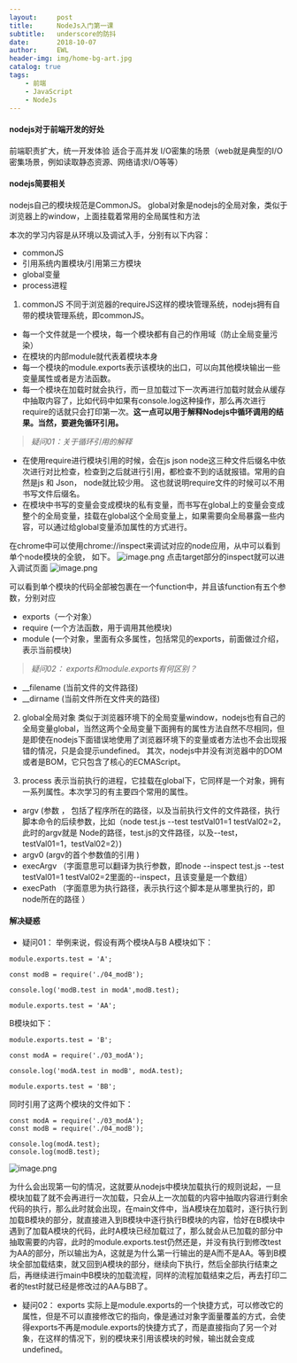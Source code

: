 ```yaml
---
layout:     post
title:      NodeJs入门第一课
subtitle:   underscore的防抖
date:       2018-10-07
author:     EWL
header-img: img/home-bg-art.jpg
catalog: true
tags:
    - 前端    
    - JavaScript 
    - NodeJs
---
```




#### nodejs对于前端开发的好处
前端职责扩大，统一开发体验
适合于高并发 I/O密集的场景（web就是典型的I/O密集场景，例如读取静态资源、网络请求I/O等等）

#### nodejs简要相关
nodejs自己的模块规范是CommonJS。 global对象是nodejs的全局对象，类似于浏览器上的window，上面挂载着常用的全局属性和方法

本次的学习内容是从环境以及调试入手，分别有以下内容：

- commonJS
- 引用系统内置模块/引用第三方模块
- global变量
- process进程


1. commonJS
不同于浏览器的requireJS这样的模块管理系统，nodejs拥有自带的模块管理系统，即commonJS。

- 每一个文件就是一个模块，每一个模块都有自己的作用域（防止全局变量污染）
- 在模块的内部module就代表着模块本身
- 每一个模块的module.exports表示该模块的出口，可以向其他模块输出一些变量属性或者是方法函数。
- 每一个模块在加载时就会执行，而一旦加载过下一次再进行加载时就会从缓存中抽取内容了，比如代码中如果有console.log这种操作，那么再次进行require的话就只会打印第一次。**这一点可以用于解释Nodejs中循环调用的结果。当然，要避免循环引用。**
>*疑问01：关于循环引用的解释*

- 在使用require进行模块引用的时候，会在js json node这三种文件后缀名中依次进行对比检查，检查到之后就进行引用，都检查不到的话就报错。常用的自然是js 和 Json， node就比较少用。 这也就说明require文件的时候可以不用书写文件后缀名。
- 在模块中书写的变量会变成模块的私有变量，而书写在global上的变量会变成整个的全局变量，挂载在global这个全局变量上，如果需要向全局暴露一些内容，可以通过给global变量添加属性的方式进行。

在chrome中可以使用chrome://inspect来调试对应的node应用，从中可以看到单个node模块的全貌， 如下。
![image.png](https://upload-images.jianshu.io/upload_images/7930564-e384b32c8bd6e3c0.png?imageMogr2/auto-orient/strip%7CimageView2/2/w/1240)
点击target部分的inspect就可以进入调试页面
![image.png](https://upload-images.jianshu.io/upload_images/7930564-faa06403137626bc.png?imageMogr2/auto-orient/strip%7CimageView2/2/w/1240)

可以看到单个模块的代码全部被包裹在一个function中，并且该function有五个参数，分别对应
- exports（一个对象）
- require (一个方法函数，用于调用其他模块)
- module (一个对象，里面有众多属性，包括常见的exports，前面做过介绍，表示当前模块)

>*疑问02： exports和module.exports有何区别？*

- __filename (当前文件的文件路径)
- __dirname (当前文件所在文件夹的路径)


2. global全局对象
类似于浏览器环境下的全局变量window，nodejs也有自己的全局变量global，当然这两个全局变量下面拥有的属性方法自然不尽相同，但是即使在nodejs下面错误地使用了浏览器环境下的变量或者方法也不会出现报错的情况，只是会提示undefined。
其次，nodejs中并没有浏览器中的DOM或者是BOM，它只包含了核心的ECMAScript。

3. process
表示当前执行的进程，它挂载在global下，它同样是一个对象，拥有一系列属性。本次学习的有主要四个常用的属性。
- argv (参数 ， 包括了程序所在的路径，以及当前执行文件的文件路径，执行脚本命令的后续参数，比如（node test.js --test testVal01=1 testVal02=2，此时的argv就是 Node的路径，test.js的文件路径，以及--test，testVal01=1，testVal02=2）)
- argv0 (argv的首个参数值的引用 )
- execArgv （字面意思可以翻译为执行参数，即node --inspect test.js --test testVal01=1 testVal02=2里面的--inspect，且该变量是一个数组）
- execPath （字面意思为执行路径，表示执行这个脚本是从哪里执行的，即node所在的路径
）

#### 解决疑惑
- 疑问01：
举例来说，假设有两个模块A与B
A模块如下：
```
module.exports.test = 'A';

const modB = require('./04_modB');

console.log('modB.test in modA',modB.test);

module.exports.test = 'AA';

```

B模块如下：
```
module.exports.test = 'B';

const modA = require('./03_modA');

console.log('modA.test in modB', modA.test);

module.exports.test = 'BB';

```

同时引用了这两个模块的文件如下：
```
const modA = require('./03_modA');
const modB = require('./04_modB');

console.log(modA.test);
console.log(modB.test);
```

![image.png](https://upload-images.jianshu.io/upload_images/7930564-3bc0bdf7f9453eb6.png?imageMogr2/auto-orient/strip%7CimageView2/2/w/1240)

为什么会出现第一句的情况，这就要从nodejs中模块加载执行的规则说起，一旦模块加载了就不会再进行一次加载，只会从上一次加载的内容中抽取内容进行剩余代码的执行，那么此时就会出现，在main文件中，当A模块在加载时，逐行执行到加载B模块的部分，就直接进入到B模块中逐行执行B模块的内容，恰好在B模块中遇到了加载A模块的代码，此时A模块已经加载过了，那么就会从已加载的部分中抽取需要的内容，此时的module.exports.test仍然还是，并没有执行到修改test为AA的部分，所以输出为A，这就是为什么第一行输出的是A而不是AA。等到B模块全部加载结束，就又回到A模块的部分，继续向下执行，然后全部执行结束之后，再继续进行main中B模块的加载流程，同样的流程加载结束之后，再去打印二者的test时就已经是修改过的AA与BB了。
- 疑问02：
exports 实际上是module.exports的一个快捷方式，可以修改它的属性，但是不可以直接修改它的指向，像是通过对象字面量覆盖的方式，会使得exports不再是module.exports的快捷方式了，而是直接指向了另一个对象，在这样的情况下，别的模块来引用该模块的时候，输出就会变成undefined。


